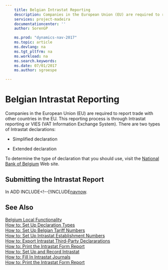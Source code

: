 ```yaml
---
    title: Belgian Intrastat Reporting 
    description: Companies in the European Union (EU) are required to report trade with other countries in the EU. This reporting process is through Intrastat reporting or VIES (VAT Information Exchange System). There are two types of Intrastat declarations:
    services: project-madeira
    documentationcenter: ''
    author: SorenGP

    ms.prod: "dynamics-nav-2017"
    ms.topic: article
    ms.devlang: na
    ms.tgt_pltfrm: na
    ms.workload: na
    ms.search.keywords:
    ms.date: 07/01/2017
    ms.author: sgroespe

---
```

# Belgian Intrastat Reporting
Companies in the European Union (EU) are required to report trade with other countries in the EU. This reporting process is through Intrastat reporting or VIES (VAT Information Exchange System). There are two types of Intrastat declarations:  
  
-   Simplified declaration  
  
-   Extended declaration  
  
 To determine the type of declaration that you should use, visit the [National Bank of Belgium](http://go.microsoft.com/fwlink/?LinkId=163064) Web site.  
  
## Submitting the Intrastat Report  
 In ADD INCLUDE<!--[!INCLUDE[navnow](how-to-export-intrastat-third-party-declararations.md).  
  
## See Also  
 [Belgium Local Functionality](belgium-local-functionality.md)   
 [How to: Set Up Declaration Types](how-to-set-up-declaration-types.md)   
 [How to: Set Up Belgian Tariff Numbers](how-to-set-up-belgian-tariff-numbers.md)   
 [How to: Set Up Intrastat Establishment Numbers](how-to-set-up-intrastat-establishment-numbers.md)   
 [How to: Export Intrastat Third-Party Declararations](how-to-export-intrastat-third-party-declararations.md)   
 [How to: Print the Intrastat Form Report](how-to-print-the-intrastat-form-report.md)   
 [How to: Set Up and Record Intrastat](how-to-set-up-and-record-intrastat.md)   
 [How to: Fill In Intrastat Journals](how-to-fill-in-intrastat-journals.md)   
 [How to: Print the Intrastat Form Report](how-to-print-the-intrastat-form-report.md)